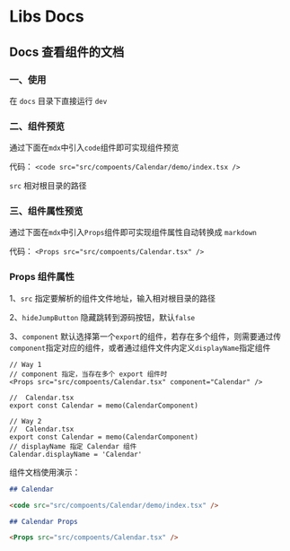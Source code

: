 # Libs Docs

## Docs 查看组件的文档

### 一、使用

在 `docs` 目录下直接运行 `dev`

### 二、组件预览

通过下面在`mdx`中引入`code`组件即可实现组件预览

代码：
`<code src="src/compoents/Calendar/demo/index.tsx />`

`src` 相对根目录的路径

### 三、组件属性预览

通过下面在`mdx`中引入`Props`组件即可实现组件属性自动转换成 `markdown`

代码：
`<Props src="src/compoents/Calendar.tsx" />`

### Props 组件属性

1、`src` 指定要解析的组件文件地址，输入相对根目录的路径

2、`hideJumpButton` 隐藏跳转到源码按钮，默认`false`

3、`component` 默认选择第一个`export`的组件，若存在多个组件，则需要通过传`component`指定对应的组件，或者通过组件文件内定义`displayName`指定组件

```tsx
// Way 1
// component 指定，当存在多个 export 组件时
<Props src="src/compoents/Calendar.tsx" component="Calendar" />

//  Calendar.tsx
export const Calendar = memo(CalendarComponent)

// Way 2
//  Calendar.tsx
export const Calendar = memo(CalendarComponent)
// displayName 指定 Calendar 组件
Calendar.displayName = 'Calendar'
```

组件文档使用演示：

````md
## Calendar

<code src="src/compoents/Calendar/demo/index.tsx" />

## Calendar Props

<Props src="src/compoents/Calendar.tsx" />
````
